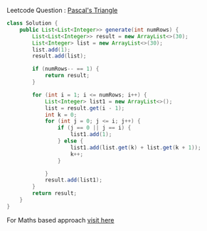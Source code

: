 Leetcode Question : [Pascal's Triangle](https://leetcode.com/problems/pascals-triangle/)
```java
class Solution {
    public List<List<Integer>> generate(int numRows) {
        List<List<Integer>> result = new ArrayList<>(30);
        List<Integer> list = new ArrayList<>(30);
        list.add(1);
        result.add(list);

        if (numRows-- == 1) {
            return result;
        }

        for (int i = 1; i <= numRows; i++) {
            List<Integer> list1 = new ArrayList<>();
            list = result.get(i - 1);
            int k = 0;
            for (int j = 0; j <= i; j++) {
                if (j == 0 || j == i) {
                    list1.add(1);
                } else {
                    list1.add(list.get(k) + list.get(k + 1));
                    k++;
                }

            }
            result.add(list1);
        }
        return result;
    }
}
```
For Maths based approach [visit here](https://github.com/Yash-Prajapati7/LeetCode-Solutions/blob/main/GeneralProblems/Pascal's%20Triangle.md)
